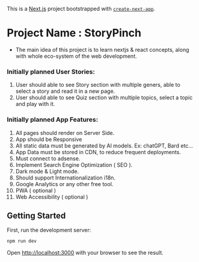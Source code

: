 This is a [Next.js](https://nextjs.org/) project bootstrapped with [`create-next-app`](https://github.com/vercel/next.js/tree/canary/packages/create-next-app).

# Project Name : StoryPinch
- The main idea of this project is to learn nextjs & react concepts, along with whole eco-system of the web development.

### Initially planned User Stories:
1. User should able to see Story section with multiple geners, able to select a story and read it in a new page.
2. User should able to see Quiz section with multiple topics, select a topic and play with it.

### Initially planned App Features:

1. All pages should render on Server Side.
2. App should be Responsive
3. All static data must be generated by AI models. Ex: chatGPT, Bard etc...
4. App Data must be stored in CDN, to reduce frequent deployments.
5. Must connect to adsense.
6. Implement Search Engine Optimization ( SEO ).
7. Dark mode & Light mode.
8. Should support Internationalization i18n.
9. Google Analytics or any other free tool.
10. PWA ( optional )
11. Web Accessibility ( optional )

## Getting Started

First, run the development server:

```bash
npm run dev
```

Open [http://localhost:3000](http://localhost:3000) with your browser to see the result.

